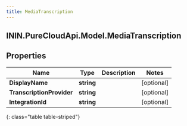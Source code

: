 ```yaml
---
title: MediaTranscription
---
```

## ININ.PureCloudApi.Model.MediaTranscription

## Properties

|Name | Type | Description | Notes|
|------------ | ------------- | ------------- | -------------|
| **DisplayName** | **string** |  | [optional] |
| **TranscriptionProvider** | **string** |  | [optional] |
| **IntegrationId** | **string** |  | [optional] |
{: class="table table-striped"}


